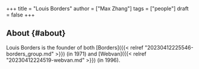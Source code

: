 +++
title = "Louis Borders"
author = ["Max Zhang"]
tags = ["people"]
draft = false
+++

## About {#about}

Louis Borders is the founder of both [Borders]({{< relref "20230412225546-borders_group.md" >}}) (in 1971) and [Webvan]({{< relref "20230412224519-webvan.md" >}}) (in 1996).
